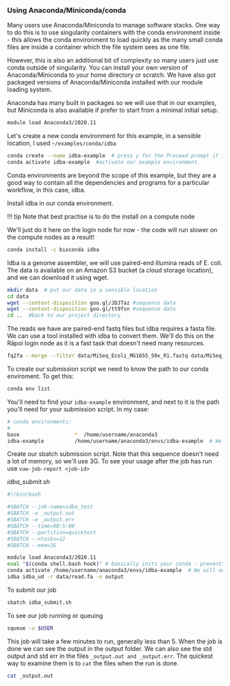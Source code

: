### Using Anaconda/Miniconda/conda

Many users use Anaconda/Miniconda to manage software stacks.  One way to do this is to use singularity containers with the conda environment inside - this allows the conda environment to load quickly as the many small conda files are inside a container which the file system sees as one file.

However, this is also an additional bit of complexity so many users just use conda outside of singularity.  You can install your own version of Anaconda/Miniconda to your home directory or scratch.  We have also got packaged versions of Anaconda/Miniconda installed with our module loading system.

Anaconda has many built in packages so we will use that in our examples, but Miniconda is also available if prefer to start from a minimal initial setup.

```bash
module load Anaconda3/2020.11 
```

Let's create a new conda environment for this example, in a sensible location, I used ```~/examples/conda/idba```

```bash
conda create --name idba-example  # press y for the Proceed prompt if it looks correct
conda activate idba-example  #activate our example environment.
```

Conda environments are beyond the scope of this example, but they are a good way to contain all the dependencies and programs for a particular workflow, in this case, idba.

Install idba in our conda environment.  

!!! tip
    Note that best practise is to do the install on a compute node  

We'll just do it here on the login node for now - the code will run slower on the compute nodes as a result!

```bash
conda install -c bioconda idba
```

Idba is a genome assembler, we will use paired-end illumina reads of E. coli.  The data is available on an Amazon S3 bucket (a cloud storage location), and we can download it using wget.
```bash
mkdir data  # put our data in a sensible location
cd data
wget --content-disposition goo.gl/JDJTaz #sequence data
wget --content-disposition goo.gl/tt9fsn #sequence data
cd ..  #back to our project directory
```

The reads we have are paired-end fastq files but idba requires a fasta file. We can use a tool installed with idba to convert them. We'll do this on the Rāpoi login node as it is a fast task that doesn't need many resources.

```bash
fq2fa --merge --filter data/MiSeq_Ecoli_MG1655_50x_R1.fastq data/MiSeq_Ecoli_MG1655_50x_R2.fastq data/read.fa
```

To create our submission script we need to know the path to our conda enviroment. To get this:
```bash
conda env list
```
You'll need to find your ```idba-example``` environment, and next to it is the path you'll need for your submission script.  In my case:
```bash
# conda environments:
#
base                  *  /home/username/anaconda3
idba-example          /home/username/anaconda3/envs/idba-example  # We need this line, it'll be different for you!
```


Create our sbatch submission script. Note that this sequence doesn't need a lot of memory, so we'll use 3G. To see your usage after the job has run use ```vuw-job-report <job-id>```

*idba_submit.sh*
```bash
#!/bin/bash

#SBATCH --job-name=idba_test
#SBATCH -o _output.out
#SBATCH -e _output.err
#SBATCH --time=00:5:00
#SBATCH --partition=quicktest
#SBATCH --ntasks=12
#SBATCH --mem=3G

module load Anaconda3/2020.11
eval "$(conda shell.bash hook)" # basically inits your conda - prevents errors like: CommandNotFoundError: Your shell has not been properly configured ...
conda activate /home/username/anaconda3/envs/idba-example  # We will need to activate our conda enviroment on the remote node
idba idba_ud -r data/read.fa -o output
```

To submit our job
```bash
sbatch idba_submit.sh
```

To see our job running or queuing
```bash
squeue -u $USER
```

This job will take a few minutes to run, generally less than 5.
When the job is done we can see the output in the output folder.  We can also see the std output and std err in the files ```_output.out and _output.err```.  The quickest way to examine them is to ```cat``` the files when the run is done.

```bash
cat _output.out
```


